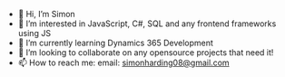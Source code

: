 - 👋 Hi, I’m Simon
- 👀 I’m interested in JavaScript, C#, SQL and any frontend frameworks using JS
- 🌱 I’m currently learning Dynamics 365 Development
- 💞️ I’m looking to collaborate on any opensource projects that need it! 
- 📫 How to reach me: email: simonharding08@gmail.com

<!---
Lucius911/Lucius911 is a ✨ special ✨ repository because its `README.md` (this file) appears on your GitHub profile.
You can click the Preview link to take a look at your changes.
--->
